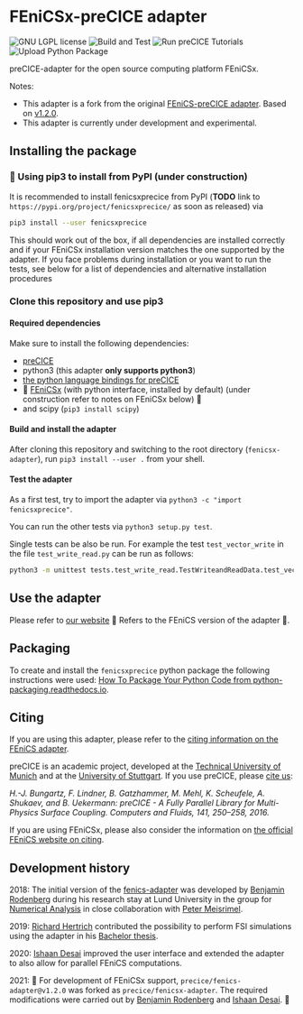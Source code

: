 # FEniCSx-preCICE adapter

<a style="text-decoration: none" href="https://github.com/precice/fenicsx-adapter/blob/master/LICENSE" target="_blank">
    <img src="https://img.shields.io/github/license/precice/fenicsx-adapter.svg" alt="GNU LGPL license">
</a>

<a style="text-decoration: none" href="https://github.com/precice/fenicsx-adapter/actions/workflows/build-and-test.yml" target="_blank">
    <img src="https://github.com/precice/fenicsx-adapter/actions/workflows/build-and-test.yml/badge.svg" alt="Build and Test">
</a>
<a style="text-decoration: none" href="https://github.com/precice/fenicsx-adapter/actions/workflows/run-tutorials.yml" target="_blank">
    <img src="https://github.com/precice/fenicsx-adapter/actions/workflows/run-tutorials.yml/badge.svg" alt="Run preCICE Tutorials">
</a>
<a style="text-decoration: none" href="https://pypi.org/project/fenicsxprecice/" target="_blank">
    <img src="https://github.com/precice/fenicsx-adapter/actions/workflows/pythonpublish.yml/badge.svg" alt="Upload Python Package">
</a>

preCICE-adapter for the open source computing platform FEniCSx.

Notes:

* This adapter is a fork from the original [FEniCS-preCICE adapter](https://github.com/precice/fenics-adapter). Based on [v1.2.0](https://github.com/precice/fenics-adapter/releases/tag/v1.2.0).
* This adapter is currently under development and experimental.

## Installing the package

### :construction: Using pip3 to install from PyPI (under construction)

It is recommended to install fenicsxprecice from PyPI (**TODO** link to `https://pypi.org/project/fenicsxprecice/` as soon as released) via

```bash
pip3 install --user fenicsxprecice
```

This should work out of the box, if all dependencies are installed correctly and if your FEniCSx installation version matches the one supported by the adapter. If you face problems during installation or you want to run the tests, see below for a list of dependencies and alternative installation procedures

### Clone this repository and use pip3

#### Required dependencies

Make sure to install the following dependencies:

* [preCICE](https://github.com/precice/precice/wiki)
* python3 (this adapter **only supports python3**)
* [the python language bindings for preCICE](https://github.com/precice/python-bindings)
* :construction: [FEniCSx](https://fenicsproject.org/) (with python interface, installed by default) (under construction refer to notes on FEniCSx below) :construction:
* and scipy (`pip3 install scipy`)

#### Build and install the adapter

After cloning this repository and switching to the root directory (`fenicsx-adapter`), run ``pip3 install --user .`` from your shell.

#### Test the adapter

As a first test, try to import the adapter via `python3 -c "import fenicsxprecice"`.

You can run the other tests via `python3 setup.py test`.

Single tests can be also be run. For example the test `test_vector_write` in the file `test_write_read.py` can be run as follows:

```bash
python3 -m unittest tests.test_write_read.TestWriteandReadData.test_vector_write
```

## Use the adapter

Please refer to [our website](https://www.precice.org/adapter-fenics.html#how-can-i-use-my-own-solver-with-the-adapter-) :construction: Refers to the FEniCS version of the adapter :construction:.

## Packaging

To create and install the `fenicsxprecice` python package the following instructions were used: [How To Package Your Python Code from python-packaging.readthedocs.io](https://python-packaging.readthedocs.io/en/latest/index.html).

## Citing

If you are using this adapter, please refer to the [citing information on the FEniCS adapter](https://www.precice.org/adapter-fenics.html#how-to-cite).

preCICE is an academic project, developed at the [Technical University of Munich](https://www.cs.cit.tum.de/en/sccs/home/) and at the [University of Stuttgart](https://www.ipvs.uni-stuttgart.de/). If you use preCICE, please [cite us](https://www.precice.org/publications/):

*H.-J. Bungartz, F. Lindner, B. Gatzhammer, M. Mehl, K. Scheufele, A. Shukaev, and B. Uekermann: preCICE - A Fully Parallel Library for Multi-Physics Surface Coupling. Computers and Fluids, 141, 250–258, 2016.*

If you are using FEniCSx, please also consider the information on [the official FEniCS website on citing](https://fenicsproject.org/citing/).

## Development history

2018: The initial version of the [fenics-adapter](https://github.com/precice/fenics-adapter) was developed by [Benjamin Rodenberg](https://www.cs.cit.tum.de/sccs/personen/benjamin-rodenberg/) during his research stay at Lund University in the group for [Numerical Analysis](http://www.maths.lu.se/english/research/research-divisions/numerical-analysis/) in close collaboration with [Peter Meisrimel](https://www.lunduniversity.lu.se/lucat/user/09d80f0367a060bcf2a22d7c22e5e504).

2019: [Richard Hertrich](https://github.com/richahert) contributed the possibility to perform FSI simulations using the adapter in his [Bachelor thesis](https://mediatum.ub.tum.de/node?id=1520579).

2020: [Ishaan Desai](https://www.ipvs.uni-stuttgart.de/institute/team/Desai/) improved the user interface and extended the adapter to also allow for parallel FEniCS computations.

2021: :construction: For development of FEniCSx support, `precice/fenics-adapter@v1.2.0` was forked as `precice/fenicsx-adapter`. The required modifications were carried out by [Benjamin Rodenberg](https://www.cs.cit.tum.de/sccs/personen/benjamin-rodenberg/) and [Ishaan Desai](https://www.ipvs.uni-stuttgart.de/institute/team/Desai/). :construction:

